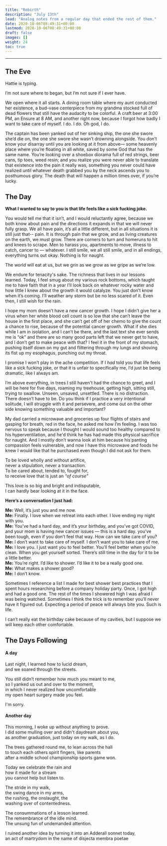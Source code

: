 ```yaml
---
title: "Rebirth"
description: "July 13th"
lead: "Analog notes from a regular day that ended the rest of them."
date: 2020-10-06T08:49:31+00:00
lastmod: 2020-10-06T08:49:31+00:00
draft: false
images: []
weight: 24
toc: true
---
```

---
## The Eve
Hattie is typing.

I’m not sure where to began, but I’m not sure if I ever have. 

We open where it all starts. A dining room table where my aunt conducted her existence, a bud-vase centerpiece from my grandma stocked full of dead flowers that still have the audacity to be colorful. A craft beer at 3:00 PM, an Ensure at 8 AM, and another right now, because I forgot how badly I want to take care of myself. I do. I do. Oh god, I do.  

The captain has been yanked out of her sinking ship, the one she swore she’d die on, the one she swore she wasn’t drowning alongside. You don’t know your disarray until you are looking at it from above— some heavenly place where you’re floating in all white, saved by some God that has the same name. You’re looking over a shoebox diorama full of red strings, beer cans, tip toes, weed resin; and you realize you were never able to translate that existence into the pain it really was, something you never could have realized until whatever death grabbed you by the neck ascends you to posthumous glory. The death that will happen a million times over, if you’re lucky. 

## The Day
**What I wanted to say to you is that life feels like a sick fucking joke.**  

You would tell me that it isn’t, and I would reluctantly agree, because we both know about pain and the directions it expands in that we will never fully grasp. We all have pain, it’s all a little different, but in all situations it is still just that-- pain. It is through pain that we grow, and as living creatures on the earth, we must grow. There are corners to turn and homeruns to hit and knees to scrape. Men to harass you, apartments to move, illness to catch, cancer to — whatever.  I still smile, we all still smile, and in all endings, everything turns out okay. Nothing is for naught. 

The world will eat at us, but we grin as we grow as we gripe as we’re low. 

We endure for tenacity's sake. The richness that lives in our lessons learned. Today, I feel smug about my various rock bottoms, which taught me to have faith that in a year I’ll look back on whatever rocky water and how little I knew about the growth it would catalyze. You just don’t know when it’s coming. I’ll weather any storm but be no less scared of it. Even then, I still wish for the rain. 

I hope my mom doesn’t have a new cancer growth. I hope I didn’t give her a virus when her white blood cell count is so low that she can’t leave the house in the first place, and she can’t get off of her chemo to give the count a chance to rise, because of the potential cancer growth. What if she dies while I am in isolation, and I can’t be there, and the last text she ever sends me is “ok” and there are so many good parts left that we never get to have, and I don’t get to make peace with that? I feel it in the front of my stomach, pushing itself down on my gut and flittering through my lungs and shoving its fist up my esophagus, punching out my throat.  

I promise I won't play in the ache competition. If I *had* told you that life feels like a sick fucking joke, or that it is unfair to specifically me, I’d just be being dramatic, like I always am.

I’m above everything, in trees I still haven't had the chance to greet, and I will be here for five days, roaming my treehouse, getting high, sitting still, trying to swallow. Unseen, unsaved, unsettled. There is no distraction. There doesn’t have to be. Do you think if I practice a very intentional solitude, I will struggle with it and persevere, and come out on the other side knowing something valuable and important?

My dad carried a microwave and groceries up four flights of stairs and gasping for breath, red in the face, he asked me how I’m feeling. I was too nervous to speak because I thought I would sound too healthy compared to his hyperventilation, and he'd think he has had made this physical sacrifice for naught. And I mostly don’t wanna look at him because his panting compassion feels vulnerable, and now I have this microwave and foods he knew I would like that he purchased even though I did not ask for them. 


To be loved wholly and without artifice,  
never a stipulation, never a transaction.  
To be cared about, tended to, fought for,  
to receive love that is just an _“of course”_

This love is so big and bright and indisputable,  
I can hardly bear looking at it in the face.


**Here’s a conversation I just had:**

**Me:** Well, it’s just you and me now.  
**Me:** Finally. I love when we retreat into each other. I love ending my night with you.  
**Me:** You’ve had a hard day, and it’s your birthday, and you’ve got COVID, and your mom is having new cancer issues — this is a hard day. you’ve been tough, even if you don’t feel that way. How can we take care of you?  
**Me:** I don’t want to take care of myself. I don’t want you to take care of me.  
**Me:** I love you. I just want you to feel better. You’ll feel better when you’re clean. When you get yourself sorted. There’s still time in the day for it to be a little better.  
**Me:** You’re right. I’d like to shower. I’d like it to be a really good one.  
**Me:** What makes a shower good?   
**Me:** I don’t know. 

Sometimes I reference a list I made for best shower best practices that I spent hours researching before a company holiday party. Once, I got high and had a good one. The rest of the times I showered high I was afraid I was being watched. Sometimes I think the trick is to remember you’ll never have it figured out. Expecting a period of peace will always bite you. Such is life. 

I can’t really eat the birthday cake because of my cavities, but I suppose we will keep each other comfortable.

## The Days Following
#### A day
Last night, I learned how to lucid dream,  
and we soared through the streets.  

You still didn’t remember how much you meant to me,  
so I yanked us out and over to the moment,  
in which I never realized how uncomfortable  
my open heart surgery made you feel. 

I'm sorry.

#### Another day
This morning, I woke up without anything to prove.  
I did some mulling over and didn't daydream about you,  
as another graduation, just today on my walk, as I do.

The trees gathered round me, to lean across the hall   
to touch each others spirit fingers, like parents  
after a middle school championship sports game won.  
 
Today we celebrate the rain and  
how it made for a stream  
you cannot help but listen to.  

The stride in my walk,  
the swing dance in my arms,  
the rushing, the onslaught, the   
washing over of contentedness.  

The consummations of a lesson learned.  
The remembrance of the idle mind.  
The unsung fun of undemanded attention.

I ruined another idea by turning it into an Adderall sonnet today,  
an act of martrydom in the name of disjecta membra poetae


  
